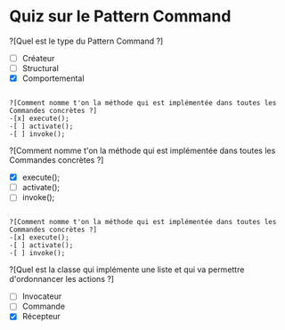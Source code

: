 # Quiz sur le Pattern Command

?[Quel est le type du Pattern Command ?]
-[ ] Créateur
-[ ] Structural
-[x] Comportemental
```

?[Comment nomme t'on la méthode qui est implémentée dans toutes les Commandes concrètes ?]
-[x] execute();
-[ ] activate();
-[ ] invoke();
```

?[Comment nomme t'on la méthode qui est implémentée dans toutes les Commandes concrètes ?]
-[x] execute();
-[ ] activate();
-[ ] invoke();
```

?[Comment nomme t'on la méthode qui est implémentée dans toutes les Commandes concrètes ?]
-[x] execute();
-[ ] activate();
-[ ] invoke();
```

?[Quel est la classe qui implémente une liste et qui va permettre d'ordonnancer les actions ?]
-[ ] Invocateur
-[ ] Commande
-[x] Récepteur
```